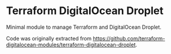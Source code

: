 # Terraform DigitalOcean Droplet

Minimal module to manage Terraform and DigitalOcean Droplet.

Code was originally extracted from https://github.com/terraform-digitalocean-modules/terraform-digitalocean-droplet.